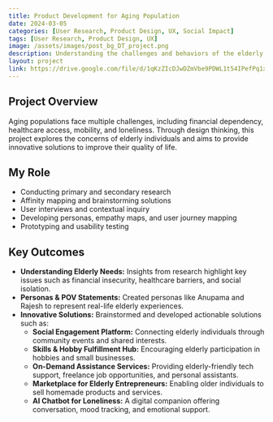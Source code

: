 ```yaml
---
title: Product Development for Aging Population 
date: 2024-03-05
categories: [User Research, Product Design, UX, Social Impact]
tags: [User Research, Product Design, UX]
image: /assets/images/post_bg_DT_project.png
description: Understanding the challenges and behaviors of the elderly population through design thinking.
layout: project
link: https://drive.google.com/file/d/1qKzZIcDJwDZmVbe9PDWL1t54IPefPq1x/view?usp=sharing
---
```


## Project Overview

Aging populations face multiple challenges, including financial dependency, healthcare access, mobility, and loneliness. Through design thinking, this project explores the concerns of elderly individuals and aims to provide innovative solutions to improve their quality of life.

## My Role

- Conducting primary and secondary research
- Affinity mapping and brainstorming solutions
- User interviews and contextual inquiry
- Developing personas, empathy maps, and user journey mapping
- Prototyping and usability testing

## Key Outcomes

- **Understanding Elderly Needs:** Insights from research highlight key issues such as financial insecurity, healthcare barriers, and social isolation.
- **Personas & POV Statements:** Created personas like Anupama and Rajesh to represent real-life elderly experiences.
- **Innovative Solutions:** Brainstormed and developed actionable solutions such as:
  - **Social Engagement Platform:** Connecting elderly individuals through community events and shared interests.
  - **Skills & Hobby Fulfillment Hub:** Encouraging elderly participation in hobbies and small businesses.
  - **On-Demand Assistance Services:** Providing elderly-friendly tech support, freelance job opportunities, and personal assistants.
  - **Marketplace for Elderly Entrepreneurs:** Enabling older individuals to sell homemade products and services.
  - **AI Chatbot for Loneliness:** A digital companion offering conversation, mood tracking, and emotional support.
